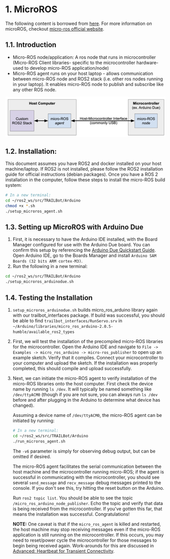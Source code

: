 # 1. MicroROS
The following content is borrowed from [here](https://roboticsknowledgebase.com/wiki/interfacing/microros-for-ros2-on-microcontrollers/#installation-overview). For more information on microROS, checkout [micro-ros official website](https://micro.ros.org/docs/tutorials/programming_rcl_rclc/overview/).

## 1.1. Introduction
* Micro-ROS node/application: A ros node that runs in microcontroller (Micro-ROS Client libraries- specific to the microcontroller hardware- used to develop micro-ROS application/node)
* Micro-ROS agent runs on your host laptop - allows communication between micro-ROS node and ROS2 stack (i.e. other ros nodes running in your laptop). It enables micro-ROS node to publish and subscribe like any other ROS node.

![microros_img](.images/../images/micro-ros.png)

## 1.2. Installation:
This document assumes you have ROS2 and docker installed on your host machine/laptop. If ROS2 is not installed, please follow the ROS2 installation guide for official instructions (debian packages). Once you have a ROS 2 installation in the computer, follow these steps to install the micro-ROS build system:

```bash
# In a new terminal:
cd ~/ros2_ws/src/TRAILBot/Arduino
chmod +x *.sh
./setup_microros_agent.sh
```

## 1.3. Setting up MicroROS with Arduino Due

1. First, it is necessary to have the Arduino IDE installed, with the Board Manager configured for use with the Arduino Due board. You can confirm this setup by referencing the [Arduino Due Quickstart Guide](https://docs.arduino.cc/hardware/due). Open Arduino IDE, go to the Boards Manager and install `Arduino SAM Boards (32 bits ARM cortex-M3)`.
2. Run the following in a new terminal:

```bash
cd ~/ros2_ws/src/TRAILBot/Arduino
./setup_microros_arduinodue.sh
```

## 1.4. Testing the Installation

1. `setup_microros_arduinodue.sh` builds micro_ros_arduino library again with our trailbot_interfaces package. If build was successful, you should be able to find `trailbot_interfaces/RunServo.srv` in ` ~/Arduino/libraries/micro_ros_arduino-2.0.5-humble/available_ros2_types` 
 
2. First, we will test the installation of the precompiled micro-ROS libraries for the microcontroller. Open the Arduino IDE and navigate to `File -> Examples -> micro_ros_arduino -> micro-ros_publisher` to open up an example sketch. Verify that it compiles. Connect your microcontroller to your computer and upload the sketch. If the installation was properly completed, this should compile and upload successfully.

3. Next, we can initiate the micro-ROS agent to verify installation of the micro-ROS libraries onto the host computer. First check the device name by running `ls /dev`. It will typically be named something like `/dev/ttyACM0` (though if you are not sure, you can always run `ls /dev` before and after plugging in the Arduino to determine what device has changed). 
   
    Assuming a device name of `/dev/ttyACM0`, the micro-ROS agent can be initiated by running: 
    ```bash
    # In a new terminal:
    cd ~/ros2_ws/src/TRAILBot/Arduino
    ./run_microros_agent.sh
    ```

    The `-v6` parameter is simply for observing debug output, but can be omitted if desired. 
        
    The micro-ROS agent facilitates the serial communication between the host machine and the microcontroller running micro-ROS; if the agent is successful in communicating with the microcontroller, you should see several `send_message` and `recv_message` debug messages printed to the console. If you don't see this, try hitting the reset button on the Arduino.

    Run `ros2 topic list`. You should be able to see the topic `/micro_ros_arduino_node_publisher`. Echo the topic and verify that data is being received from the microcontroller. If you've gotten this far, that means the installation was successful. Congratulations!

    **NOTE:** One caveat is that if the `micro_ros_agent` is killed and restarted, the host machine may stop receiving messages even if the micro-ROS application is still running on the microcontroller. If this occurs, you may need to reset/power cycle the microcontroller for those messages to begin being received again. Work-arounds for this are discussed in [Advanced: Heartbeat for Transient Connectivity](#advanced-heartbeat-for-transient-connectivity).

